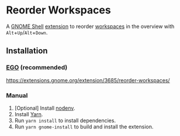 # Reorder Workspaces

A [GNOME Shell](https://wiki.gnome.org/Projects/GnomeShell)
[extension](https://wiki.gnome.org/Projects/GnomeShell/Extensions) to reorder
[workspaces](https://help.gnome.org/users/gnome-help/stable/shell-workspaces)
in the overview with `Alt`+`Up`/`Alt`+`Down`.

## Installation

### [EGO](https://extensions.gnome.org/) (recommended)

<https://extensions.gnome.org/extension/3685/reorder-workspaces/>

### Manual

1. [Optional] Install [nodenv](https://github.com/nodenv/nodenv).
2. Install [Yarn](https://yarnpkg.com/).
3. Run `yarn install` to install dependencies.
4. Run `yarn gnome-install` to build and install the extension.
